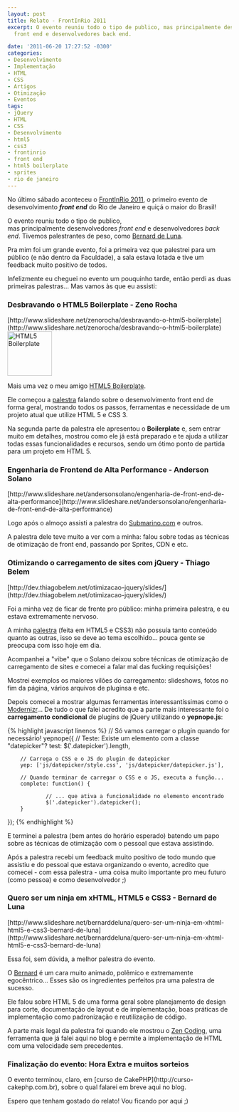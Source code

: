 ```yaml
---
layout: post
title: Relato - FrontInRio 2011
excerpt: O evento reuniu todo o tipo de publico, mas principalmente desenvolvedores
  front end e desenvolvedores back end.

date: '2011-06-20 17:27:52 -0300'
categories:
- Desenvolvimento
- Implementação
- HTML
- CSS
- Artigos
- Otimização
- Eventos
tags:
- jQuery
- HTML
- CSS
- Desenvolvimento
- html5
- css3
- frontinrio
- front end
- html5 boilerplate
- sprites
- rio de janeiro
---
```

No último sábado aconteceu o [FrontInRio 2011](http://www.frontinrio.com.br/), o primeiro evento de desenvolvimento <strong><em>front end</em></strong> do Rio de Janeiro e quiçá o maior do Brasil!

O evento reuniu todo o tipo de publico, mas principalmente desenvolvedores <em>front end</em> e desenvolvedores <em>back end</em>. Tivemos palestrantes de peso, como [Bernard de Luna](http://www.bernarddeluna.com/).

Pra mim foi um grande evento, foi a primeira vez que palestrei para um público (e não dentro da Faculdade), a sala estava lotada e tive um feedback muito positivo de todos.

Infelizmente eu cheguei no evento um pouquinho tarde, então perdi as duas primeiras palestras... Mas vamos às que eu assisti:

<h3>Desbravando o HTML5 Boilerplate - Zeno Rocha</h3>
[http://www.slideshare.net/zenorocha/desbravando-o-html5-boilerplate](http://www.slideshare.net/zenorocha/desbravando-o-html5-boilerplate)

<img title="HTML5 Boilerplate" src="http://cmstutorials.org/sources/tutorials/653224824html5_boilerplate.jpg" alt="HTML5 Boilerplate" width="100" height="100" />

Mais uma vez o meu amigo [HTML5 Boilerplate](http://html5boilerplate.com/).

Ele começou a [palestra](http://www.slideshare.net/zenorocha/desbravando-o-html5-boilerplate) falando sobre o desenvolvimento front end de forma geral, mostrando todos os passos, ferramentas e necessidade de um projeto atual que utilize HTML 5 e CSS 3.

Na segunda parte da palestra ele apresentou o <strong>Boilerplate</strong> e, sem entrar muito em detalhes, mostrou como ele já está preparado e te ajuda a utilizar todas essas funcionalidades e recursos, sendo um ótimo ponto de partida para um projeto em HTML 5.

<h3>Engenharia de Frontend de Alta Performance - Anderson Solano</h3>
[http://www.slideshare.net/andersonsolano/engenharia-de-front-end-de-alta-performance](http://www.slideshare.net/andersonsolano/engenharia-de-front-end-de-alta-performance)

Logo após o almoço assisti a palestra do [Submarino.com](http://submarino.com) e outros.

A palestra dele teve muito a ver com a minha: falou sobre todas as técnicas de otimização de front end, passando por Sprites, CDN e etc.

<h3>Otimizando o carregamento de sites com jQuery - Thiago Belem</h3>
[http://dev.thiagobelem.net/otimizacao-jquery/slides/](http://dev.thiagobelem.net/otimizacao-jquery/slides/)

[](/assets/uploads/2011/06/324851939.jpg)

Foi a minha vez de ficar de frente pro público: minha primeira palestra, e eu estava extremamente nervoso.

A minha [palestra](http://dev.thiagobelem.net/otimizacao-jquery/slides/) (feita em HTML5 e CSS3) não possuía tanto conteúdo quanto as outras, isso se deve ao tema escolhido... pouca gente se preocupa com isso hoje em dia.

Acompanhei a "vibe" que o Solano deixou sobre técnicas de otimização de carregamento de sites e comecei a falar mal das fucking requisições!

Mostrei exemplos os maiores vilões do carregamento: slideshows, fotos no fim da página, vários arquivos de pluginsa e etc.

Depois comecei a mostrar algumas ferramentas interessantíssimas como o [Modernizr](http://www.modernizr.com/)... De tudo o que falei acredito que a parte mais interessante foi o <strong>carregamento condicional</strong> de plugins de jQuery utilizando o <strong>yepnope.js</strong>:


{% highlight javascript linenos %}
// Só vamos carregar o plugin quando for necessário!
yepnope({
        // Teste: Existe um elemento com a classe "datepicker"?
        test: $('.datepicker').length,

        // Carrega o CSS e o JS do plugin de datepicker
        yep: ['js/datepicker/style.css', 'js/datepicker/datepicker.js'],

        // Quando terminar de carregar o CSS e o JS, executa a função...
        complete: function() {

                // ... que ativa a funcionalidade no elemento encontrado
                $('.datepicker').datepicker();
        }
});
{% endhighlight %}

E terminei a palestra (bem antes do horário esperado) batendo um papo sobre as técnicas de otimização com o pessoal que estava assistindo.

Após a palestra recebi um feedback muito positivo de todo mundo que assistiu e do pessoal que estava organizando o evento, acredito que comecei - com essa palestra - uma coisa muito importante pro meu futuro (como pessoa) e como desenvolvedor ;)

<h3>Quero ser um ninja em xHTML, HTML5 e CSS3 - Bernard de Luna</h3>
[http://www.slideshare.net/bernarddeluna/quero-ser-um-ninja-em-xhtml-html5-e-css3-bernard-de-luna](http://www.slideshare.net/bernarddeluna/quero-ser-um-ninja-em-xhtml-html5-e-css3-bernard-de-luna)

Essa foi, sem dúvida, a melhor palestra do evento.

O [Bernard](http://www.bernarddeluna.com/) é um cara muito animado, polêmico e extremamente egocêntrico... Esses são os ingredientes perfeitos pra uma palestra de sucesso.

Ele falou sobre HTML 5 de uma forma geral sobre planejamento de design para corte, documentação de layout e de implementação, boas práticas de implementação como padronização e reutilização de código.

A parte mais legal da palestra foi quando ele mostrou o [Zen Coding](/zen-coding-criando-html-como-um-ninja), uma ferramenta que já falei aqui no blog e permite a implementação de HTML com uma velocidade sem precedentes.

<h3>Finalização do evento: Hora Extra e muitos sorteios</h3>
O evento terminou, claro, em [curso de CakePHP](http://curso-cakephp.com.br), sobre o qual falarei em breve aqui no blog.

Espero que tenham gostado do relato! Vou ficando por aqui ;)

